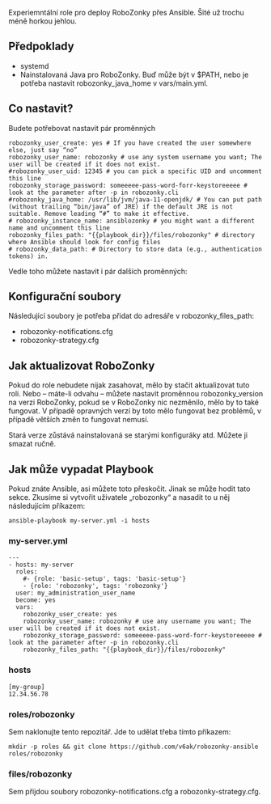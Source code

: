 Experiemntální role pro deploy RoboZonky přes Ansible. Šité už trochu méně horkou jehlou.

## Předpoklady

* systemd
* Nainstalovaná Java pro RoboZonky. Buď může být v $PATH, nebo je potřeba nastavit robozonky_java_home v vars/main.yml.

## Co nastavit?

Budete potřebovat nastavit pár proměnných

```
robozonky_user_create: yes # If you have created the user somewhere else, just say “no”
robozonky_user_name: robozonky # use any system username you want; The user will be created if it does not exist.
#robozonky_user_uid: 12345 # you can pick a specific UID and uncomment this line
robozonky_storage_password: someeeee-pass-word-forr-keystoreeeee # look at the parameter after -p in robozonky.cli
#robozonky_java_home: /usr/lib/jvm/java-11-openjdk/ # You can put path (without trailing “bin/java” of JRE) if the default JRE is not suitable. Remove leading “#” to make it effective.
# robozonky_instance_name: ansiblozonky # you might want a different name and uncomment this line
robozonky_files_path: "{{playbook_dir}}/files/robozonky" # directory where Ansible should look for config files
# robozonky_data_path: # Directory to store data (e.g., authentication tokens) in.
```

Vedle toho můžete nastavit i pár dalších proměnných:


## Konfigurační soubory

Následující soubory je potřeba přidat do adresáře v robozonky_files_path:

* robozonky-notifications.cfg
* robozonky-strategy.cfg

## Jak aktualizovat RoboZonky

Pokud do role nebudete nijak zasahovat, mělo by stačit aktualizovat tuto roli. Nebo – máte-li odvahu – můžete nastavit proměnnou robozonky_version na verzi RoboZonky, pokud se v RoboZonky nic nezměnilo, mělo by to také fungovat. V případě opravných verzí by toto mělo fungovat bez problémů, v případě větších změn to fungovat nemusí.

Stará verze zůstává nainstalovaná se starými konfiguráky atd. Můžete ji smazat ručně.

## Jak může vypadat Playbook

Pokud znáte Ansible, asi můžete toto přeskočit. Jinak se může hodit tato sekce. Zkusíme si vytvořit uživatele „robozonky“ a nasadit to u něj následujícím příkazem:

    ansible-playbook my-server.yml -i hosts

### my-server.yml

```
---
- hosts: my-server
  roles:
    #- {role: 'basic-setup', tags: 'basic-setup'}
    - {role: 'robozonky', tags: 'robozonky'}
  user: my_administration_user_name
  become: yes
  vars:
    robozonky_user_create: yes
    robozonky_user_name: robozonky # use any username you want; The user will be created if it does not exist.
    robozonky_storage_password: someeeee-pass-word-forr-keystoreeeee # look at the parameter after -p in robozonky.cli
    robozonky_files_path: "{{playbook_dir}}/files/robozonky"
```

### hosts

```
[my-group]
12.34.56.78
```

### roles/robozonky

Sem naklonujte tento repozitář. Jde to udělat třeba tímto příkazem:

    mkdir -p roles && git clone https://github.com/v6ak/robozonky-ansible roles/robozonky

### files/robozonky

Sem přijdou soubory robozonky-notifications.cfg a robozonky-strategy.cfg.


